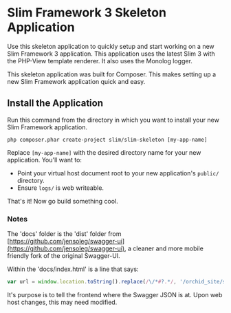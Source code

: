 # Slim Framework 3 Skeleton Application

Use this skeleton application to quickly setup and start working on a new Slim Framework 3 application. This application uses the latest Slim 3 with the PHP-View template renderer. It also uses the Monolog logger.

This skeleton application was built for Composer. This makes setting up a new Slim Framework application quick and easy.

## Install the Application

Run this command from the directory in which you want to install your new Slim Framework application.

    php composer.phar create-project slim/slim-skeleton [my-app-name]

Replace `[my-app-name]` with the desired directory name for your new application. You'll want to:

* Point your virtual host document root to your new application's `public/` directory.
* Ensure `logs/` is web writeable.

That's it! Now go build something cool.

### Notes ###

The 'docs' folder is the 'dist' folder from [https://github.com/jensoleg/swagger-ui](https://github.com/jensoleg/swagger-ui), a cleaner and more mobile friendly fork of the original Swagger-UI.


Within the 'docs/index.html' is a line that says:
```javascript
var url = window.location.toString().replace(/\/*#?.*/, '/orchid_site/swagger.php');
```
It's purpose is to tell the frontend where the Swagger JSON is at. Upon web host changes, this may need modified.